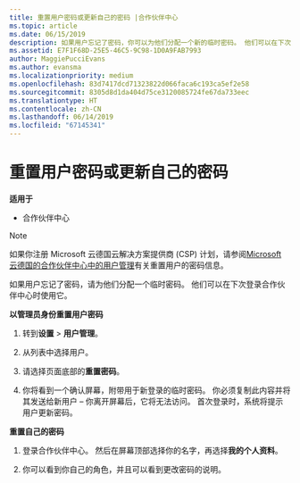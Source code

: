 ```yaml
---
title: 重置用户密码或更新自己的密码 |合作伙伴中心
ms.topic: article
ms.date: 06/15/2019
description: 如果用户忘记了密码，你可以为他们分配一个新的临时密码。 他们可以在下次登录合作伙伴中心时使用它。
ms.assetid: E7F1F68D-25E5-46C5-9C98-1D0A9FAB7993
author: MaggiePucciEvans
ms.author: evansma
ms.localizationpriority: medium
ms.openlocfilehash: 83d7417dcd71323822d066faca6c193ca5ef2e58
ms.sourcegitcommit: 8305d8d1da404d75ce3120085724fe67da733eec
ms.translationtype: HT
ms.contentlocale: zh-CN
ms.lasthandoff: 06/14/2019
ms.locfileid: "67145341"
---
```

# <a name="reset-a-user-password-or-update-your-own-password"></a>重置用户密码或更新自己的密码

**适用于**

-  合作伙伴中心
   
> [!NOTE]  
>  如果你注册 Microsoft 云德国云解决方案提供商 (CSP) 计划，请参阅[Microsoft 云德国的合作伙伴中心中的用户管理](user-management-in-partner-center-for-microsoft-cloud-germany.md)有关重置用户的密码信息。

如果用户忘记了密码，请为他们分配一个临时密码。 他们可以在下次登录合作伙伴中心时使用它。

**以管理员身份重置用户密码**

1.  转到**设置** &gt; **用户管理**。
2.  从列表中选择用户。

3.  请选择页面底部的**重置密码**。

4.  你将看到一个确认屏幕，附带用于新登录的临时密码。 你必须复制此内容并将其发送给新用户 – 你离开屏幕后，它将无法访问。 首次登录时，系统将提示用户更新密码。

**重置自己的密码**

1.  登录合作伙伴中心。 然后在屏幕顶部选择你的名字，再选择**我的个人资料**。

2.  你可以看到你自己的角色，并且可以看到更改密码的说明。

 

 



